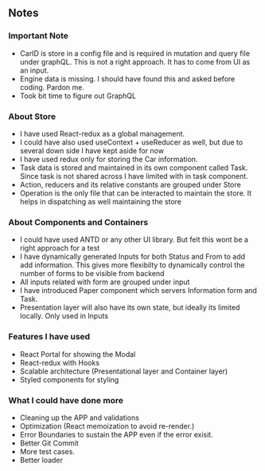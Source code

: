 ## Notes

### Important Note

- CarID is store in a config file and is required in mutation and query file under graphQL. This is not a right approach. It has to come from UI as an input.
- Engine data is missing. I should have found this and asked before coding. Pardon me.
- Took bit time to figure out GraphQL

### About Store

- I have used React-redux as a global management.
- I could have also used useContext + useReducer as well, but due to several down side I have kept aside for now
- I have used redux only for storing the Car information.
- Task data is stored and maintained in its own component called Task. Since task is not shared across I have limited with in task component.
- Action, reducers and its relative constants are grouped under Store
- Operation is the only file that can be interacted to maintain the store. It helps in dispatching as well maintaining the store

### About Components and Containers

- I could have used ANTD or any other UI library. But felt this wont be a right approach for a test
- I have dynamically generated Inputs for both Status and From to add add information. This gives more flexibilty to dynamically control the number of forms to be visible from backend
- All inputs related with form are grouped under input
- I have introduced Paper component which servers Information form and Task.
- Presentation layer will also have its own state, but ideally its limited locally. Only used in Inputs

### Features I have used

- React Portal for showing the Modal
- React-redux with Hooks
- Scalable architecture (Presentational layer and Container layer)
- Styled components for styling

### What I could have done more

- Cleaning up the APP and validations
- Optimization (React memoization to avoid re-render.)
- Error Boundaries to sustain the APP even if the error exisit.
- Better Git Commit
- More test cases.
- Better loader

